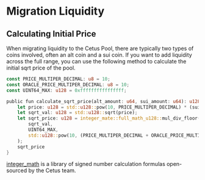 # Migration Liquidity


## Calculating Initial Price

When migrating liquidity to the Cetus Pool, there are typically two types of coins involved, often an alt coin and a sui coin. If you want to add liquidity across the full range, you can use the following method to calculate the initial sqrt price of the pool.

```rust
const PRICE_MULTIPER_DECIMAL: u8 = 10;
const ORACLE_PRICE_MULTIPER_DECIMAL: u8 = 10;
const UINT64_MAX: u128 = 0xffffffffffffffff;

public fun calculate_sqrt_price(alt_amount: u64, sui_amount: u64): u128 {
    let price: u128 = std::u128::pow(10, PRICE_MULTIPER_DECIMAL) * (sui_amount as u128) / (alt_amount as u128);
    let sqrt_val: u128 = std::u128::sqrt(price);
    let sqrt_price: u128 = integer_mate::full_math_u128::mul_div_floor(
        sqrt_val,
        UINT64_MAX,
        std::u128::pow(10, (PRICE_MULTIPER_DECIMAL + ORACLE_PRICE_MULTIPER_DECIMAL) /2),
    );
    sqrt_price
}
```

[integer_math](https://github.com/CetusProtocol/integer-mate) is a library of signed number calculation formulas open-sourced by the Cetus team.